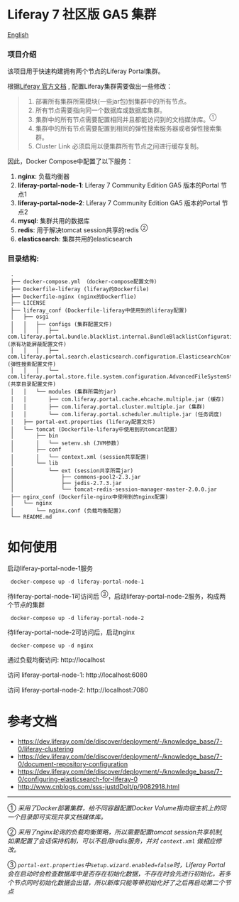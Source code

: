 # Liferay 7 社区版 GA5 集群

[English](https://github.com/Lucas-Gao/liferay-7-ce-ga5-cluster/blob/master/README_en.md)

### 项目介绍
该项目用于快速构建拥有两个节点的Liferay Portal集群。

根据[Liferay 官方文档](https://dev.liferay.com/de/discover/deployment/-/knowledge_base/7-0/liferay-clustering) , 配置Liferay集群需要做出一些修改：
> 1. 部署所有集群所需模块(一些jar包)到集群中的所有节点。
> 2. 所有节点需要指向同一个数据库或数据库集群。
> 3. 集群中的所有节点需要配置相同并且都能访问到的文档媒体库。<sup>①</sup>
> 4. 集群中的所有节点需要配置到相同的弹性搜索服务器或者弹性搜索集群。
> 5. Cluster Link 必须启用以便集群所有节点之间进行缓存复制。

因此，Docker Compose中配置了以下服务：
 
 1. **nginx**: 负载均衡器
 2. **liferay-portal-node-1**: Liferay 7 Community Edition GA5 版本的Portal 节点1
 3. **liferay-portal-node-2**: Liferay 7 Community Edition GA5 版本的Portal 节点2
 4. **mysql**: 集群共用的数据库
 5. **redis**: 用于解决tomcat session共享的redis <sup>②</sup>
 6. **elasticsearch**: 集群共用的elasticsearch
 
 ### 目录结构:
 ```
  .
  ├── docker-compose.yml （docker-compose配置文件）
  ├── Dockerfile-liferay (liferay的Dockerfile)
  ├── Dockerfile-nginx (nginx的Dockerflie)
  ├── LICENSE
  ├── liferay_conf (Dockerfile-liferay中使用到的liferay配置)
  │   ├── osgi
  │   │   ├── configs (集群配置文件)
  │   │   │   ├── com.liferay.portal.bundle.blacklist.internal.BundleBlacklistConfiguration.config (原有功能屏蔽配置文件)
  │   │   │   ├── com.liferay.portal.search.elasticsearch.configuration.ElasticsearchConfiguration.config (弹性搜索配置文件)
  │   │   │   └── com.liferay.portal.store.file.system.configuration.AdvancedFileSystemStoreConfiguration.cfg (共享目录配置文件)
  │   │   └── modules (集群所需的jar)
  │   │       ├── com.liferay.portal.cache.ehcache.multiple.jar (缓存)
  │   │       ├── com.liferay.portal.cluster.multiple.jar (集群)
  │   │       └── com.liferay.portal.scheduler.multiple.jar (任务调度)
  │   ├── portal-ext.properties (liferay配置文件)
  │   └── tomcat (Dockerfile-liferay中使用到的tomcat配置)
  │       ├── bin
  │       │   └── setenv.sh (JVM参数)
  │       ├── conf
  │       │   └── context.xml (session共享配置)
  │       └── lib
  │           └── ext (session共享所需jar)
  │               ├── commons-pool2-2.3.jar
  │               ├── jedis-2.7.3.jar
  │               └── tomcat-redis-session-manager-master-2.0.0.jar
  ├── nginx_conf (Dockerfile-nginx中使用到的nginx配置)
  │   └── nginx
  │       └── nginx.conf (负载均衡配置)
  └── README.md
 ```

 # 如何使用
 
 启动liferay-portal-node-1服务
 
 ```shell
  docker-compose up -d liferay-portal-node-1
 ```
 
 待liferay-portal-node-1可访问后 <sup>③</sup>，启动liferay-portal-node-2服务，构成两个节点的集群

 ```shell
  docker-compose up -d liferay-portal-node-2
 ```
 
 待liferay-portal-node-2可访问后，启动nginx
 
 ```shell
  docker-compose up -d nginx
 ```
 
 通过负载均衡访问: http://localhost
 
 访问 liferay-portal-node-1: http://localhost:6080
  
 访问 liferay-portal-node-2: http://localhost:7080
 
 
 # 参考文档
 * https://dev.liferay.com/de/discover/deployment/-/knowledge_base/7-0/liferay-clustering
 * https://dev.liferay.com/de/discover/deployment/-/knowledge_base/7-0/document-repository-configuration
 * https://dev.liferay.com/de/discover/deployment/-/knowledge_base/7-0/configuring-elasticsearch-for-liferay-0
 * http://www.cnblogs.com/sss-justdDoIt/p/9082918.html
 
 
 ---
 ① *采用了Docker部署集群，给不同容器配置Docker Volume指向宿主机上的同一个目录即可实现共享文档媒体库。*

 ② *采用了nginx轮询的负载均衡策略，所以需要配置tomcat session共享机制, 如果配置了会话保持机制，可以不启用redis服务，并对 `context.xml` 做相应修改。* 

 ③ *`portal-ext.properties`中`setup.wizard.enabled=false`时，Liferay Portal会在启动时会检查数据库中是否存在初始化数据，不存在时会先进行初始化，若多个节点同时初始化数据会出错，所以新库只能等带初始化好了之后再启动第二个节点*
